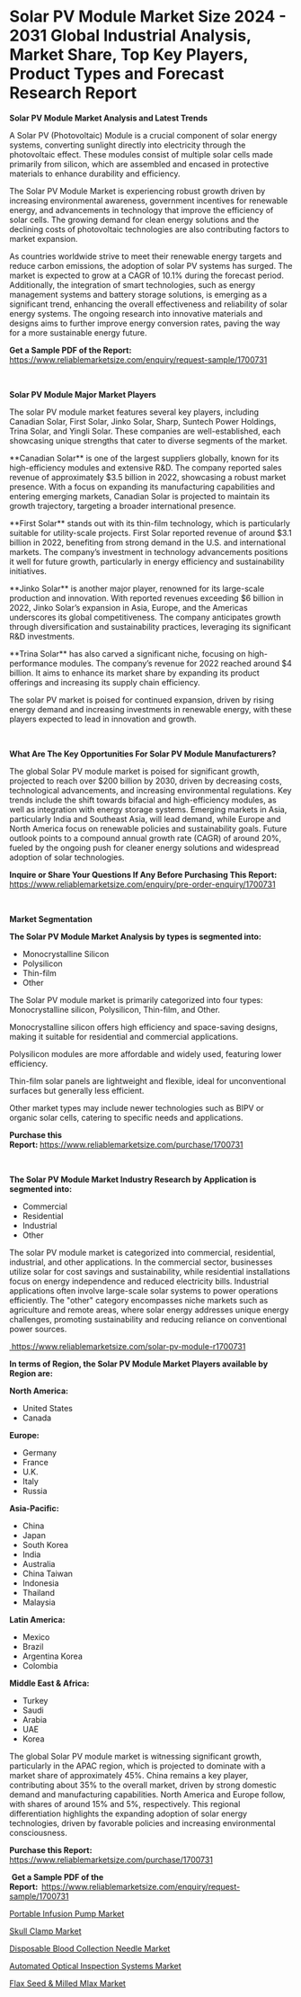 <p><h1>Solar PV Module Market Size 2024 - 2031 Global Industrial Analysis, Market Share, Top Key Players, Product Types and Forecast Research Report</h1></p><p><strong>Solar PV Module Market Analysis and Latest Trends</strong></p>
<p><p>A Solar PV (Photovoltaic) Module is a crucial component of solar energy systems, converting sunlight directly into electricity through the photovoltaic effect. These modules consist of multiple solar cells made primarily from silicon, which are assembled and encased in protective materials to enhance durability and efficiency. </p><p>The Solar PV Module Market is experiencing robust growth driven by increasing environmental awareness, government incentives for renewable energy, and advancements in technology that improve the efficiency of solar cells. The growing demand for clean energy solutions and the declining costs of photovoltaic technologies are also contributing factors to market expansion. </p><p>As countries worldwide strive to meet their renewable energy targets and reduce carbon emissions, the adoption of solar PV systems has surged. The market is expected to grow at a CAGR of 10.1% during the forecast period. Additionally, the integration of smart technologies, such as energy management systems and battery storage solutions, is emerging as a significant trend, enhancing the overall effectiveness and reliability of solar energy systems. The ongoing research into innovative materials and designs aims to further improve energy conversion rates, paving the way for a more sustainable energy future.</p></p>
<p><strong>Get a Sample PDF of the Report:&nbsp;</strong> <a href="https://www.reliablemarketsize.com/enquiry/request-sample/1700731?utm_campaign=1105&utm_medium=2&utm_source=Github&utm_content=ia&utm_term=21102024&utm_id=solar-pv-module">https://www.reliablemarketsize.com/enquiry/request-sample/1700731</a></p>
<p>&nbsp;</p>
<p><strong>Solar PV Module Major Market Players</strong></p>
<p><p>The solar PV module market features several key players, including Canadian Solar, First Solar, Jinko Solar, Sharp, Suntech Power Holdings, Trina Solar, and Yingli Solar. These companies are well-established, each showcasing unique strengths that cater to diverse segments of the market.</p><p>**Canadian Solar** is one of the largest suppliers globally, known for its high-efficiency modules and extensive R&D. The company reported sales revenue of approximately $3.5 billion in 2022, showcasing a robust market presence. With a focus on expanding its manufacturing capabilities and entering emerging markets, Canadian Solar is projected to maintain its growth trajectory, targeting a broader international presence.</p><p>**First Solar** stands out with its thin-film technology, which is particularly suitable for utility-scale projects. First Solar reported revenue of around $3.1 billion in 2022, benefiting from strong demand in the U.S. and international markets. The company’s investment in technology advancements positions it well for future growth, particularly in energy efficiency and sustainability initiatives.</p><p>**Jinko Solar** is another major player, renowned for its large-scale production and innovation. With reported revenues exceeding $6 billion in 2022, Jinko Solar’s expansion in Asia, Europe, and the Americas underscores its global competitiveness. The company anticipates growth through diversification and sustainability practices, leveraging its significant R&D investments.</p><p>**Trina Solar** has also carved a significant niche, focusing on high-performance modules. The company’s revenue for 2022 reached around $4 billion. It aims to enhance its market share by expanding its product offerings and increasing its supply chain efficiency.</p><p>The solar PV market is poised for continued expansion, driven by rising energy demand and increasing investments in renewable energy, with these players expected to lead in innovation and growth.</p></p>
<p>&nbsp;</p>
<p><strong>What Are The Key Opportunities For Solar PV Module Manufacturers?</strong></p>
<p><p>The global Solar PV module market is poised for significant growth, projected to reach over $200 billion by 2030, driven by decreasing costs, technological advancements, and increasing environmental regulations. Key trends include the shift towards bifacial and high-efficiency modules, as well as integration with energy storage systems. Emerging markets in Asia, particularly India and Southeast Asia, will lead demand, while Europe and North America focus on renewable policies and sustainability goals. Future outlook points to a compound annual growth rate (CAGR) of around 20%, fueled by the ongoing push for cleaner energy solutions and widespread adoption of solar technologies.</p></p>
<p><strong>Inquire or Share Your Questions If Any Before Purchasing This Report:</strong> <a href="https://www.reliablemarketsize.com/enquiry/pre-order-enquiry/1700731?utm_campaign=1105&utm_medium=2&utm_source=Github&utm_content=ia&utm_term=21102024&utm_id=solar-pv-module">https://www.reliablemarketsize.com/enquiry/pre-order-enquiry/1700731</a></p>
<p>&nbsp;</p>
<p><strong>Market Segmentation</strong></p>
<p><strong>The Solar PV Module Market Analysis by types is segmented into:</strong></p>
<p><ul><li>Monocrystalline Silicon</li><li>Polysilicon</li><li>Thin-film</li><li>Other</li></ul></p>
<p><p>The Solar PV module market is primarily categorized into four types: Monocrystalline silicon, Polysilicon, Thin-film, and Other. </p><p>Monocrystalline silicon offers high efficiency and space-saving designs, making it suitable for residential and commercial applications. </p><p>Polysilicon modules are more affordable and widely used, featuring lower efficiency. </p><p>Thin-film solar panels are lightweight and flexible, ideal for unconventional surfaces but generally less efficient. </p><p>Other market types may include newer technologies such as BIPV or organic solar cells, catering to specific needs and applications.</p></p>
<p><strong>Purchase this Report:&nbsp;</strong><a href="https://www.reliablemarketsize.com/purchase/1700731?utm_campaign=1105&utm_medium=2&utm_source=Github&utm_content=ia&utm_term=21102024&utm_id=solar-pv-module">https://www.reliablemarketsize.com/purchase/1700731</a></p>
<p>&nbsp;</p>
<p><strong>The Solar PV Module Market Industry Research by Application is segmented into:</strong></p>
<p><ul><li>Commercial</li><li>Residential</li><li>Industrial</li><li>Other</li></ul></p>
<p><p>The solar PV module market is categorized into commercial, residential, industrial, and other applications. In the commercial sector, businesses utilize solar for cost savings and sustainability, while residential installations focus on energy independence and reduced electricity bills. Industrial applications often involve large-scale solar systems to power operations efficiently. The "other" category encompasses niche markets such as agriculture and remote areas, where solar energy addresses unique energy challenges, promoting sustainability and reducing reliance on conventional power sources.</p></p>
<p><a href="https://www.reliablemarketsize.com/solar-pv-module-r1700731?utm_campaign=1105&utm_medium=2&utm_source=Github&utm_content=ia&utm_term=21102024&utm_id=solar-pv-module">&nbsp;https://www.reliablemarketsize.com/solar-pv-module-r1700731</a></p>
<p><strong>In terms of Region, the Solar PV Module Market Players available by Region are:</strong></p>
<p>
    <p> <strong> North America: </strong>
        <ul>
            <li>United States</li>
            <li>Canada</li>
        </ul>
        </p> 
    <p> <strong> Europe: </strong>
        <ul>
            <li>Germany</li>
            <li>France</li>
            <li>U.K.</li>
            <li>Italy</li>
            <li>Russia</li>
        </ul>
        </p> 
    <p> <strong> Asia-Pacific: </strong>
        <ul>
            <li>China</li>
            <li>Japan</li>
            <li>South Korea</li>
            <li>India</li>
            <li>Australia</li>
            <li>China Taiwan</li>
            <li>Indonesia</li>
            <li>Thailand</li>
            <li>Malaysia</li>
        </ul>
        </p> 
    <p> <strong> Latin America: </strong>
        <ul>
            <li>Mexico</li>
            <li>Brazil</li>
            <li>Argentina Korea</li>
            <li>Colombia</li>
        </ul>
        </p> 
    <p> <strong> Middle East & Africa: </strong>
        <ul>
            <li>Turkey</li>
            <li>Saudi</li>
            <li>Arabia</li>
            <li>UAE</li>
            <li>Korea</li>
        </ul>
    </p>
    </p>
<p><p>The global Solar PV module market is witnessing significant growth, particularly in the APAC region, which is projected to dominate with a market share of approximately 45%. China remains a key player, contributing about 35% to the overall market, driven by strong domestic demand and manufacturing capabilities. North America and Europe follow, with shares of around 15% and 5%, respectively. This regional differentiation highlights the expanding adoption of solar energy technologies, driven by favorable policies and increasing environmental consciousness.</p></p>
<p><strong>Purchase this Report: </strong><a href="https://www.reliablemarketsize.com/purchase/1700731?utm_campaign=1105&utm_medium=2&utm_source=Github&utm_content=ia&utm_term=21102024&utm_id=solar-pv-module">https://www.reliablemarketsize.com/purchase/1700731</a></p>
<p>&nbsp;<strong>Get a Sample PDF of the Report:&nbsp;&nbsp;</strong><a href="https://www.reliablemarketsize.com/enquiry/request-sample/1700731?utm_campaign=1105&utm_medium=2&utm_source=Github&utm_content=ia&utm_term=21102024&utm_id=solar-pv-module">https://www.reliablemarketsize.com/enquiry/request-sample/1700731</a></p>
<p><strong></strong></p>
<p><p><a href="https://www.linkedin.com/pulse/unlocking-growth-potential-strategic-analysis-portable-ydkue?utm_campaign=1105&utm_medium=2&utm_source=Github&utm_content=ia&utm_term=21102024&utm_id=solar-pv-module">Portable Infusion Pump Market</a></p><p><a href="https://www.linkedin.com/pulse/skull-clamp-market-report-product-type-end-use-application-cr0he?utm_campaign=1105&utm_medium=2&utm_source=Github&utm_content=ia&utm_term=21102024&utm_id=solar-pv-module">Skull Clamp Market</a></p><p><a href="https://www.linkedin.com/pulse/disposable-blood-collection-needle-market-shifts-strategic-nxtye?utm_campaign=1105&utm_medium=2&utm_source=Github&utm_content=ia&utm_term=21102024&utm_id=solar-pv-module">Disposable Blood Collection Needle Market</a></p><p><a href="https://github.com/caetlinivcar/Market-Research-Report-List-1/blob/main/automated-optical-inspection-systems-market.md?utm_campaign=1105&utm_medium=2&utm_source=Github&utm_content=ia&utm_term=21102024&utm_id=solar-pv-module">Automated Optical Inspection Systems Market</a></p><p><a href="https://github.com/raymederonmot/Market-Research-Report-List-1/blob/main/flax-seed-milled-mlax-market.md?utm_campaign=1105&utm_medium=2&utm_source=Github&utm_content=ia&utm_term=21102024&utm_id=solar-pv-module">Flax Seed & Milled Mlax Market</a></p></p>